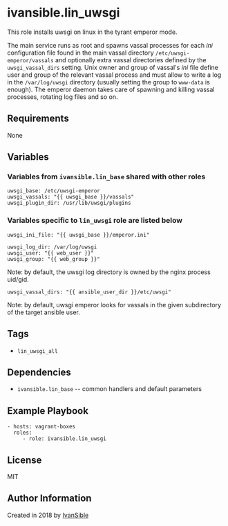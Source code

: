 # ivansible.lin_uwsgi

This role installs uwsgi on linux in the tyrant emperor mode.

The main service runs as root and spawns vassal processes for
each _ini_ configuration file found in the main vassal directory
`/etc/uwsgi-emperor/vassals` and optionally extra vassal directories
defined by the `uwsgi_vassal_dirs` setting.
Unix owner and group of vassal's _ini_ file define user and group of
the relevant vassal process and must allow to write a log in
the `/var/log/uwsgi` directory (usually setting the group to
`www-data` is enough).
The emperor daemon takes care of spawning and killing vassal
processes, rotating log files and so on.


## Requirements

None


## Variables

### Variables from `ivansible.lin_base` shared with other roles

    uwsgi_base: /etc/uwsgi-emperor
    uwsgi_vassals: "{{ uwsgi_base }}/vassals"
    uwsgi_plugin_dir: /usr/lib/uwsgi/plugins


### Variables specific to `lin_uwsgi` role are listed below

    uwsgi_ini_file: "{{ uwsgi_base }}/emperor.ini"

    uwsgi_log_dir: /var/log/uwsgi
    uwsgi_user: "{{ web_user }}"
    uwsgi_group: "{{ web_group }}"
Note: by default, the uwsgi log directory is owned by
      the nginx process uid/gid.

    uwsgi_vassal_dirs: "{{ ansible_user_dir }}/etc/uwsgi"
Note: by default, uwsgi emperor looks for vassals in the given subdirectory
      of the target ansible user.

## Tags

- `lin_uwsgi_all`


## Dependencies

- `ivansible.lin_base` -- common handlers and default parameters


## Example Playbook

    - hosts: vagrant-boxes
      roles:
         - role: ivansible.lin_uwsgi


## License

MIT

## Author Information

Created in 2018 by [IvanSible](https://github.com/ivansible)
